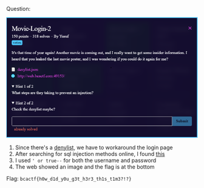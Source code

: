 Question:

![](https://github.com/MyNameIsZxM/CTF-Writeups/blob/main/2021/BCATCF%202.0/web/Movie-Login-2/Question.png)

1. Since there's a [denylist](https://github.com/MyNameIsZxM/CTF-Writeups/blob/main/2021/BCATCF%202.0/web/Movie-Login-2/denylist.json), we have to workaround the login page
2. After searching for sql injection methods online, I found [this](http://www.securityidiots.com/Web-Pentest/SQL-Injection/bypass-login-using-sql-injection.html)
3. I used `' or true--` for both the username and password
4. The web showed an image and the flag is at the bottom

Flag: `bcactf{h0w_d1d_y0u_g3t_h3r3_th1s_t1m3?!?}`
